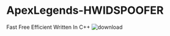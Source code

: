 # ApexLegends-HWIDSPOOFER


Fast
Free
Efficient
Written In C++
![download](https://user-images.githubusercontent.com/116474269/197372802-a1d78992-3d42-490b-b823-87098fac2106.png)
